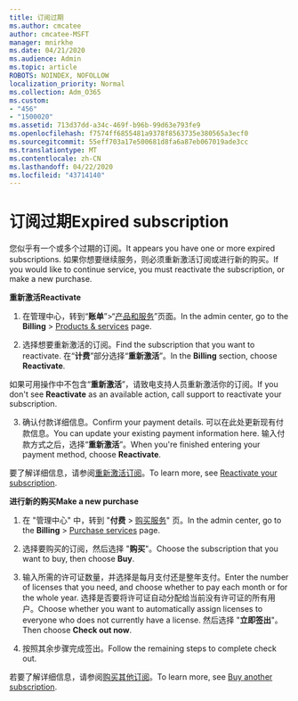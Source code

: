 ```yaml
---
title: 订阅过期
ms.author: cmcatee
author: cmcatee-MSFT
manager: mnirkhe
ms.date: 04/21/2020
ms.audience: Admin
ms.topic: article
ROBOTS: NOINDEX, NOFOLLOW
localization_priority: Normal
ms.collection: Adm_O365
ms.custom:
- "456"
- "1500020"
ms.assetid: 713d37dd-a34c-469f-b96b-99d63e793fe9
ms.openlocfilehash: f7574ff6855481a9378f8563735e380565a3ecf0
ms.sourcegitcommit: 55eff703a17e500681d8fa6a87eb067019ade3cc
ms.translationtype: MT
ms.contentlocale: zh-CN
ms.lasthandoff: 04/22/2020
ms.locfileid: "43714140"
---
```

# <a name="expired-subscription"></a><span data-ttu-id="5955f-102">订阅过期</span><span class="sxs-lookup"><span data-stu-id="5955f-102">Expired subscription</span></span>

<span data-ttu-id="5955f-103">您似乎有一个或多个过期的订阅。</span><span class="sxs-lookup"><span data-stu-id="5955f-103">It appears you have one or more expired subscriptions.</span></span> <span data-ttu-id="5955f-104">如果你想要继续服务，则必须重新激活订阅或进行新的购买。</span><span class="sxs-lookup"><span data-stu-id="5955f-104">If you would like to continue service, you must reactivate the subscription, or make a new purchase.</span></span>
  
<span data-ttu-id="5955f-105">**重新激活**</span><span class="sxs-lookup"><span data-stu-id="5955f-105">**Reactivate**</span></span>
  
1. <span data-ttu-id="5955f-106">在管理中心，转到“**账单**”\>“[产品和服务](https://go.microsoft.com/fwlink/p/?linkid=842054)”页面。</span><span class="sxs-lookup"><span data-stu-id="5955f-106">In the admin center, go to the **Billing** \> [Products & services](https://go.microsoft.com/fwlink/p/?linkid=842054) page.</span></span>

2. <span data-ttu-id="5955f-107">选择想要重新激活的订阅。</span><span class="sxs-lookup"><span data-stu-id="5955f-107">Find the subscription that you want to reactivate.</span></span> <span data-ttu-id="5955f-108">在“**计费**”部分选择“**重新激活**”。</span><span class="sxs-lookup"><span data-stu-id="5955f-108">In the **Billing** section, choose **Reactivate**.</span></span>

<span data-ttu-id="5955f-109">如果可用操作中不包含“**重新激活**”，请致电支持人员重新激活你的订阅。</span><span class="sxs-lookup"><span data-stu-id="5955f-109">If you don't see **Reactivate** as an available action, call support to reactivate your subscription.</span></span>

3. <span data-ttu-id="5955f-110">确认付款详细信息。</span><span class="sxs-lookup"><span data-stu-id="5955f-110">Confirm your payment details.</span></span> <span data-ttu-id="5955f-111">可以在此处更新现有付款信息。</span><span class="sxs-lookup"><span data-stu-id="5955f-111">You can update your existing payment information here.</span></span> <span data-ttu-id="5955f-112">输入付款方式之后，选择“**重新激活**”。</span><span class="sxs-lookup"><span data-stu-id="5955f-112">When you're finished entering your payment method, choose **Reactivate**.</span></span>

<span data-ttu-id="5955f-113">要了解详细信息，请参阅[重新激活订阅](https://docs.microsoft.com/office365/admin/subscriptions-and-billing/reactivate-your-subscription)。</span><span class="sxs-lookup"><span data-stu-id="5955f-113">To learn more, see [Reactivate your subscription](https://docs.microsoft.com/office365/admin/subscriptions-and-billing/reactivate-your-subscription).</span></span>

<span data-ttu-id="5955f-114">**进行新的购买**</span><span class="sxs-lookup"><span data-stu-id="5955f-114">**Make a new purchase**</span></span>
  
1. <span data-ttu-id="5955f-115">在 "管理中心" 中，转到 "**付费** \> [购买服务](https://go.microsoft.com/fwlink/p/?linkid=868433)" 页。</span><span class="sxs-lookup"><span data-stu-id="5955f-115">In the admin center, go to the **Billing** \> [Purchase services](https://go.microsoft.com/fwlink/p/?linkid=868433) page.</span></span>

2. <span data-ttu-id="5955f-116">选择要购买的订阅，然后选择 "**购买**"。</span><span class="sxs-lookup"><span data-stu-id="5955f-116">Choose the subscription that you want to buy, then choose **Buy**.</span></span>

3. <span data-ttu-id="5955f-117">输入所需的许可证数量，并选择是每月支付还是整年支付。</span><span class="sxs-lookup"><span data-stu-id="5955f-117">Enter the number of licenses that you need, and choose whether to pay each month or for the whole year.</span></span> <span data-ttu-id="5955f-118">选择是否要将许可证自动分配给当前没有许可证的所有用户。</span><span class="sxs-lookup"><span data-stu-id="5955f-118">Choose whether you want to automatically assign licenses to everyone who does not currently have a license.</span></span> <span data-ttu-id="5955f-119">然后选择 "**立即签出**"。</span><span class="sxs-lookup"><span data-stu-id="5955f-119">Then choose **Check out now**.</span></span>

4. <span data-ttu-id="5955f-120">按照其余步骤完成签出。</span><span class="sxs-lookup"><span data-stu-id="5955f-120">Follow the remaining steps to complete check out.</span></span>

<span data-ttu-id="5955f-121">若要了解详细信息，请参阅[购买其他订阅](https://docs.microsoft.com/office365/admin/subscriptions-and-billing/buy-another-subscription)。</span><span class="sxs-lookup"><span data-stu-id="5955f-121">To learn more, see [Buy another subscription](https://docs.microsoft.com/office365/admin/subscriptions-and-billing/buy-another-subscription).</span></span>